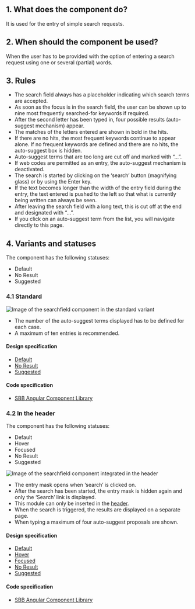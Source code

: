 ## 1. What does the component do?
It is used for the entry of simple search requests.

## 2. When should the component be used?
When the user has to be provided with the option of entering a search request using one or several (partial) words.

## 3. Rules
* The search field always has a placeholder indicating which search terms are accepted.
* As soon as the focus is in the search field, the user can be shown up to nine most frequently searched-for keywords if required.
* After the second letter has been typed in, four possible results (auto-suggest mechanism) appear.
* The matches of the letters entered are shown in bold in the hits.
* If there are no hits, the most frequent keywords continue to appear alone. If no frequent keywords are defined and there are no hits, the auto-suggest box is hidden.
* Auto-suggest terms that are too long are cut off and marked with “...”.
* If web codes are permitted as an entry, the auto-suggest mechanism is deactivated.
* The search is started by clicking on the ‘search’ button (magnifying glass) or by using the Enter key.
* If the text becomes longer than the width of the entry field during the entry, the text entered is pushed to the left so that what is currently being written can always be seen.
* After leaving the search field with a long text, this is cut off at the end and designated with “…”.
* If you click on an auto-suggest term from the list, you will navigate directly to this page.

## 4. Variants and statuses
The component has the following statuses: 
* Default
* No Result
* Suggested
 
### 4.1 Standard
![Image of the searchfield component in the standard variant](https://raw.githubusercontent.com/sbb-design-systems/sbb-design-system/master/website/components/searchfield/images/searchfield_default.png 'class: image')
* The number of the auto-suggest terms displayed has to be defined for each case.
* A maximum of ten entries is recommended.

#### Design specification
* [Default](https://sbb.invisionapp.com/d/main#/console/15744722/344622859/inspect)
* [No Result](https://sbb.invisionapp.com/d/main#/console/15744722/344622860/inspect)
* [Suggested](https://sbb.invisionapp.com/d/main#/console/15744722/344622861/inspect)

#### Code specification
* [SBB Angular Component Library](https://sbb-angular.app.sbb.ch/latest/content/search)

### 4.2 In the header
The component has the following statuses:
* Default
* Hover
* Focused
* No Result
* Suggested

![Image of the searchfield component integrated in the header](https://raw.githubusercontent.com/sbb-design-systems/sbb-design-system/master/website/components/searchfield/images/searchfield_header.png 'class: image')
* The entry mask opens when ‘search’ is clicked on.
* After the search has been started, the entry mask is hidden again and only the ‘Search’ link is displayed.
* This module can only be inserted in the [header](https://digital.sbb.ch/en/modules/header).
* When the search is triggered, the results are displayed on a separate page.
* When typing a maximum of four auto-suggest proposals are shown.

#### Design specification
* [Default](https://sbb.invisionapp.com/d/main#/console/15744722/344622862/inspect)
* [Hover](https://sbb.invisionapp.com/d/main#/console/15744722/344622863/inspect)
* [Focused](https://sbb.invisionapp.com/d/main#/console/15744722/344622864/inspect)
* [No Result](https://sbb.invisionapp.com/d/main#/console/15744722/344622865/inspect)
* [Suggested](https://sbb.invisionapp.com/d/main#/console/15744722/344622866/inspect)

#### Code specification
* [SBB Angular Component Library](https://sbb-angular.app.sbb.ch/latest/content/search)